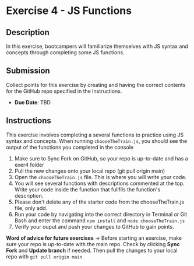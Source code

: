 # Exercise 4 - JS Functions

## Description
In this exercise, bootcampers will familiarize themselves with JS syntax and concepts through completing some JS functions. 

## Submission
Collect points for this exercise by creating and having the correct contents for the GitHub repo specified in the Instructions. 
- **Due Date**: TBD

## Instructions

This exercise involves completing a several functions to practice using JS syntax and concepts. When running `chooseTheTrain.js`, you should see the output of the functions you completed in the console

1. Make sure to Sync Fork on GitHub, so your repo is up-to-date and has a exer4 folder
2. Pull the new changes onto your local repo (git pull origin main)
3. Open the `chooseTheTrain.js` file. This is where you will write your code.
4. You will see several functions with descriptions commented at the top. Write your code inside the function that fullfils the function's description.
5. Please don't delete any of the starter code from the chooseTheTrain.js file, only add.
6. Run your code by navigating into the correct directory in Terminal or Git Bash and enter the command `npm install` and `node chooseTheTrain.js`
7. Verify your ouput and push your changes to GitHub to gain points.

**Word of advice for future exercises** -> Before starting an exercise, make sure your repo is up-to-date with the main repo. Check by clicking **Sync Fork** and **Update branch** if needed. Then pull the changes to your local repo with `git pull origin main`.